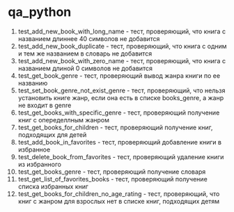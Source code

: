 # qa_python

1) test_add_new_book_with_long_name - тест, проверяющий, что книга с названием длиннее 40 символов не добавится
2) test_add_new_book_duplicate - тест, проверяющий, что книга с одним и тем же названием в словарь не добавится
3) test_add_new_book_with_zero_name - тест, проверяющий, что книга с названием длиной 0 символов не добавится
4) test_get_book_genre - тест, проверяющий вывод жанра книги по ее названию
5) test_set_book_genre_not_exist_genre - тест, проверяющий, что нельзя установить книге жанр, если она есть в списке books_genre, а жанр не входит в genre
6) test_get_books_with_specific_genre - тест, проверяющий получение книг с опеределлным жанром
7) test_get_books_for_children - тест, проверяющий получение книг, подходящих для детей
8) test_add_book_in_favorites - тест, проверяющий добавление книги в избранное
9) test_delete_book_from_favorites - тест, проверяющий удаление книги из избранного
10) test_get_books_genre - тест, проверяющий получение словаря 
11) test_get_list_of_favorites_books - тест, проверяющий получение списка избранных книг
12) test_get_books_for_children_no_age_rating - тест, проверяющий, что книг с жанром для взрослых нет в списке книг, подходящих детям
